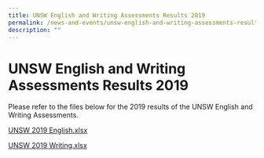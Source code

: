 ```yaml
---
title: UNSW English and Writing Assessments Results 2019
permalink: /news-and-events/unsw-english-and-writing-assessments-results-2019
description: ""
---
```

# UNSW English and Writing Assessments Results 2019

Please refer to the files below for the 2019 results of the UNSW English and Writing Assessments.

[UNSW 2019 English.xlsx](https://go.gov.sg/unsw-2019-english)

[UNSW 2019 Writing.xlsx](https://go.gov.sg/unsw-2019-writing) 